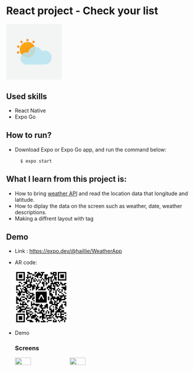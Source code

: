 # React project - Check your list

<!-- ![logo](assets/icon-checkyourlist.png) -->
<img src="/assets/icon-weather.png" width="30%" height="30%"/>

## Used skills

- React Native
- Expo Go


## How to run?
- Download Expo or Expo Go app, and run the command below:


        $ expo start
           



## What I learn from this project is:
- How to bring [weather API](https://openweathermap.org/api) and read the location data that longitude and latitude.
- How to diplay the data on the screen such as weather, date, weather descriptions.
- Making a diffrent layout with <View> tag



## Demo

- Link :  https://expo.dev/@haillie/WeatherApp

- AR code:

    <img src="/assets/qrcode.png" width="30%" height="30%"/>


- Demo

    <!-- <img src="/img/demo.gif" width="20%" height="20%"/> -->


    ### Screens
    
    <img src="/assets/weather-app01.gif" width="30%" height="30%"/> <img src="/assets/weather-app02.gif" width="30%" height="30%"/>
